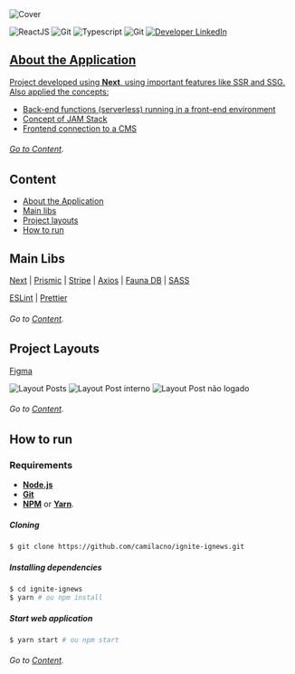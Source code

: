 <img alt="Cover" src="https://i.postimg.cc/v8vMc8xT/ignite-ignews-cover.png">

<p align="left">
  <img alt="ReactJS" src="https://img.shields.io/badge/reactJS-6cf?logo=react&logoColor=white&labelColor=007ACC">  
  <img alt="Git" 
src="https://img.shields.io/badge/next-grey?labelColor=grey&logo=Next.js&logoColor=white"> 
  <img alt="Typescript" src="https://img.shields.io/badge/typescript-informational?labelColor=blue&logo=typescript&logoColor=white"> 
  <img alt="Git" 
src="https://img.shields.io/badge/git-grey?labelColor=greu&logo=git&logoColor=white"> 
  <a href="https://www.linkedin.com/in/camilacno" target="_blank"> 
  <img src="https://img.shields.io/badge/-camilacno-007ACC?logo=linkedin&logoColor=white&labelColor=007ACC" alt="Developer LinkedIn" />
</p>

## About the Application

Project developed using **Next**, using important features like SSR and SSG.
Also applied the concepts:
  - Back-end functions (serverless) running in a front-end environment
  - Concept of JAM Stack
  - Frontend connection to a CMS

###### *Go to <a href="#content">Content</a>*.

## Content

 - <a href="#about-the-application">About the Application</a>
 - <a href="#main-libs">Main libs</a>
 - <a href="#project-layouts">Project layouts</a>
 - <a href="#how-to-run">How to run</a>
  
## Main Libs

[Next](https://nextjs.org/) | [Prismic](https://prismic.io/) | [Stripe](https://stripe.com/) |  [Axios](https://axios-http.com) | [Fauna DB](https://fauna.com/) | [SASS](https://saas-lang.com) 
 
[ESLint](https://eslint.org/) | [Prettier](https://prettier.io/)
	
###### *Go to <a href="#content">Content</a>*.

## Project Layouts

[Figma](https://www.figma.com/file/RHWm8enRtirEPGbOYpCXUb/ig.news?node-id=1%3A2&t=PitL73WRPecfztPR-0)

<img alt="Layout Posts" src="https://i.postimg.cc/JzsW6b6H/ignite-ignews-layout-1.png">
<img alt="Layout Post interno" src="https://i.postimg.cc/q7nH0pdk/ignite-ignews-layout-2.png">
<img alt="Layout Post não logado" src="https://i.postimg.cc/SxHbwJ3T/ignite-ignews-layout-3.png">

###### *Go to <a href="#content">Content</a>*.

## How to run

### Requirements
- **[Node.js](https://nodejs.org/en/)**  
- **[Git](https://git-scm.com/)**  
- **[NPM](https://www.npmjs.com/)**  or  **[Yarn](https://yarnpkg.com/)**.

##### Cloning
```bash
$ git clone https://github.com/camilacno/ignite-ignews.git
```
  
 ##### Installing dependencies
   ```bash
$ cd ignite-ignews
$ yarn # ou npm install
```
 
 ##### Start web application
 ```bash
$ yarn start # ou npm start
```

###### *Go to <a href="#content">Content</a>*.
